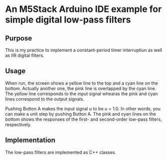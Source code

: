 # An M5Stack Arduino IDE example for simple digital low-pass filters

## Purpose
This is my practice to implement a constant-period timer interruptiun as well as IIR digital filters.

## Usage
When run, the screen shows a yellow line to the top and a cyan line on the bottom. Actually another one, the pink line is overlapped by the cyan line. The yellow line corresponds to the input signal whearas the pink and cyan lines correspond to the output signals.

Pushing Button A makes the input signal $u$ to be $u$ = 1.0. In other words, you can make a unit step by pushing Button A. The pink and cyan lines on the bottom shows the responses of the first- and second-order low-pass filters, respectively.

## Implementation
The low-pass filters are implemented as C++ classes.
